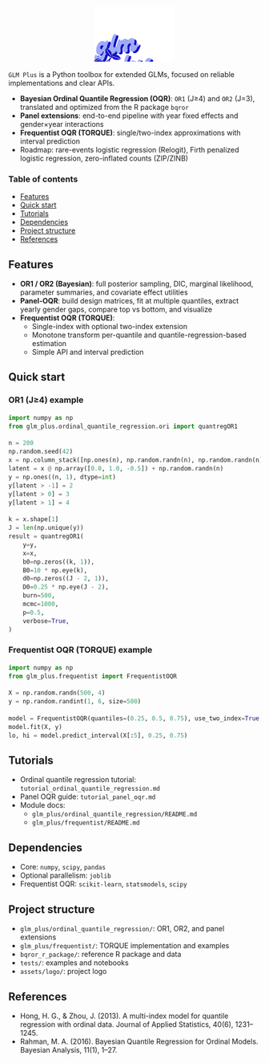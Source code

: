 <p align="center">
  <img src="assets/logo/logo.png" alt="GLM Plus" width="160" />
</p>

`GLM Plus` is a Python toolbox for extended GLMs, focused on reliable implementations and clear APIs.

- **Bayesian Ordinal Quantile Regression (OQR)**: `OR1` (J≥4) and `OR2` (J=3), translated and optimized from the R package `bqror`
- **Panel extensions**: end-to-end pipeline with year fixed effects and gender×year interactions
- **Frequentist OQR (TORQUE)**: single/two-index approximations with interval prediction
- Roadmap: rare-events logistic regression (Relogit), Firth penalized logistic regression, zero-inflated counts (ZIP/ZINB)

### Table of contents
- [Features](#features)
- [Quick start](#quick-start)
- [Tutorials](#tutorials)
- [Dependencies](#dependencies)
- [Project structure](#project-structure)
- [References](#references)

## Features
- **OR1 / OR2 (Bayesian)**: full posterior sampling, DIC, marginal likelihood, parameter summaries, and covariate effect utilities
- **Panel-OQR**: build design matrices, fit at multiple quantiles, extract yearly gender gaps, compare top vs bottom, and visualize
- **Frequentist OQR (TORQUE)**:
  - Single-index with optional two-index extension
  - Monotone transform per-quantile and quantile-regression-based estimation
  - Simple API and interval prediction

## Quick start

### OR1 (J≥4) example
```python
import numpy as np
from glm_plus.ordinal_quantile_regression.ori import quantregOR1

n = 200
np.random.seed(42)
x = np.column_stack([np.ones(n), np.random.randn(n), np.random.randn(n)])
latent = x @ np.array([0.0, 1.0, -0.5]) + np.random.randn(n)
y = np.ones((n, 1), dtype=int)
y[latent > -1] = 2
y[latent > 0] = 3
y[latent > 1] = 4

k = x.shape[1]
J = len(np.unique(y))
result = quantregOR1(
    y=y,
    x=x,
    b0=np.zeros((k, 1)),
    B0=10 * np.eye(k),
    d0=np.zeros((J - 2, 1)),
    D0=0.25 * np.eye(J - 2),
    burn=500,
    mcmc=1000,
    p=0.5,
    verbose=True,
)
```

### Frequentist OQR (TORQUE) example
```python
import numpy as np
from glm_plus.frequentist import FrequentistOQR

X = np.random.randn(500, 4)
y = np.random.randint(1, 6, size=500)

model = FrequentistOQR(quantiles=(0.25, 0.5, 0.75), use_two_index=True, random_state=123)
model.fit(X, y)
lo, hi = model.predict_interval(X[:5], 0.25, 0.75)
```

## Tutorials
- Ordinal quantile regression tutorial: `tutorial_ordinal_quantile_regression.md`
- Panel OQR guide: `tutorial_panel_oqr.md`
- Module docs:
  - `glm_plus/ordinal_quantile_regression/README.md`
  - `glm_plus/frequentist/README.md`

## Dependencies
- Core: `numpy`, `scipy`, `pandas`
- Optional parallelism: `joblib`
- Frequentist OQR: `scikit-learn`, `statsmodels`, `scipy`

## Project structure
- `glm_plus/ordinal_quantile_regression/`: OR1, OR2, and panel extensions
- `glm_plus/frequentist/`: TORQUE implementation and examples
- `bqror_r_package/`: reference R package and data
- `tests/`: examples and notebooks
- `assets/logo/`: project logo

## References
- Hong, H. G., & Zhou, J. (2013). A multi-index model for quantile regression with ordinal data. Journal of Applied Statistics, 40(6), 1231–1245.
- Rahman, M. A. (2016). Bayesian Quantile Regression for Ordinal Models. Bayesian Analysis, 11(1), 1–27.
